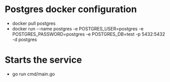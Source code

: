 # Postgres docker configuration
- docker pull postgres
- docker run --name postgres -e POSTGRES_USER=postgres -e POSTGRES_PASSWORD=postgres -e POSTGRES_DB=test -p 5432:5432 -d postgres

# Starts the service
- go run cmd/main.go
